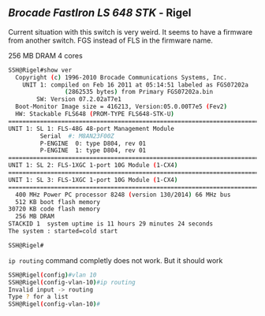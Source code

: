 
## *Brocade FastIron LS 648 STK* - Rigel

Current situation with this switch is very weird. It seems to have a firmware from another switch. FGS instead of FLS in the firmware name.

256 MB DRAM
4 cores

```bash
SSH@Rigel#show ver
  Copyright (c) 1996-2010 Brocade Communications Systems, Inc.
    UNIT 1: compiled on Feb 16 2011 at 05:14:51 labeled as FGS07202a
                (2862535 bytes) from Primary FGS07202a.bin
        SW: Version 07.2.02aT7e1 
  Boot-Monitor Image size = 416213, Version:05.0.00T7e5 (Fev2)
  HW: Stackable FLS648 (PROM-TYPE FLS648-STK-U)
==========================================================================
UNIT 1: SL 1: FLS-48G 48-port Management Module
         Serial  #: M8AN23F00Z
         P-ENGINE  0: type D804, rev 01
         P-ENGINE  1: type D804, rev 01
==========================================================================
UNIT 1: SL 2: FLS-1XGC 1-port 10G Module (1-CX4)
==========================================================================
UNIT 1: SL 3: FLS-1XGC 1-port 10G Module (1-CX4)
==========================================================================
  400 MHz Power PC processor 8248 (version 130/2014) 66 MHz bus
  512 KB boot flash memory
30720 KB code flash memory
  256 MB DRAM
STACKID 1  system uptime is 11 hours 29 minutes 24 seconds 
The system : started=cold start  

SSH@Rigel#
```
```ip routing``` command completly does not work. But it should work

```bash
SSH@Rigel(config)#vlan 10
SSH@Rigel(config-vlan-10)#ip routing
Invalid input -> routing
Type ? for a list
SSH@Rigel(config-vlan-10)#
```